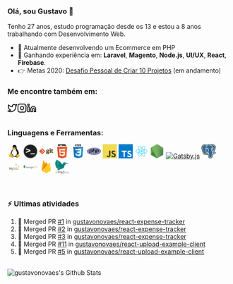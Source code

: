 ### Olá, sou Gustavo :wave:

Tenho 27 anos, estudo programação desde os 13 e estou a 8 anos trabalhando com Desenvolvimento Web.


- :hammer: Atualmente desenvolvendo um Ecommerce em PHP
- :seedling: Ganhando experiência em: **Laravel**, **Magento**, **Node.js**, **UI/UX**, **React**, **Firebase**.
- :point_right: Metas 2020: [Desafio Pessoal de Criar 10 Projetos](https://github.com/gustavonovaes/multiplayer-game-php-swoole-websocket/blob/master/README.md#why) (em andamento)



### Me encontre também em:

[<img align="left" alt="Gustavo Novaes" width="22px" src="https://raw.githubusercontent.com/feathericons/feather/master/icons/twitter.svg" />][twitter]
[<img align="left" alt="Gustavo Novaes" width="22px" src="https://raw.githubusercontent.com/feathericons/feather/master/icons/instagram.svg" />][instagram]
[<img align="left" alt="Gustavo Novaes" width="22px" src="https://raw.githubusercontent.com/feathericons/feather/master/icons/linkedin.svg" />][linkedin]

<br />
<br />

### Linguagens e Ferramentas:

[<img width="32px" src="https://raw.githubusercontent.com/github/explore/80688e429a7d4ef2fca1e82350fe8e3517d3494d/topics/linux/linux.png" alt="Linux" />][github]
[<img width="32px" src="https://raw.githubusercontent.com/github/explore/80688e429a7d4ef2fca1e82350fe8e3517d3494d/topics/terminal/terminal.png" alt="Terminal" />][github]
[<img width="32px" src="https://raw.githubusercontent.com/github/explore/80688e429a7d4ef2fca1e82350fe8e3517d3494d/topics/git/git.png" alt="Git" />][github]
[<img width="32px" src="https://raw.githubusercontent.com/github/explore/80688e429a7d4ef2fca1e82350fe8e3517d3494d/topics/html/html.png" alt="HTML" />][github]
[<img width="32px" src="https://raw.githubusercontent.com/github/explore/80688e429a7d4ef2fca1e82350fe8e3517d3494d/topics/css/css.png" alt="CSS" />][github]
[<img width="32px" src="https://raw.githubusercontent.com/github/explore/ccc16358ac4530c6a69b1b80c7223cd2744dea83/topics/php/php.png" alt="PHP" />][github]
[<img width="32px" src="https://raw.githubusercontent.com/github/explore/80688e429a7d4ef2fca1e82350fe8e3517d3494d/topics/javascript/javascript.png" alt="JavaScript" />][github]
[<img width="32px" src="https://raw.githubusercontent.com/github/explore/80688e429a7d4ef2fca1e82350fe8e3517d3494d/topics/typescript/typescript.png" alt="Typescript" />][github]
[<img width="32px" src="https://raw.githubusercontent.com/github/explore/80688e429a7d4ef2fca1e82350fe8e3517d3494d/topics/react/react.png" alt="React" />][github]
[<img width="32px" src="https://raw.githubusercontent.com/github/explore/80688e429a7d4ef2fca1e82350fe8e3517d3494d/topics/nodejs/nodejs.png" alt="Node.js" />][github]
[<img width="32px" src="https://raw.githubusercontent.com/gatsbyjs/gatsby/master/www/static/favicon-32x32.png" alt="Gatsby.js" />][github]
[<img width="32px" src="https://raw.githubusercontent.com/github/explore/80688e429a7d4ef2fca1e82350fe8e3517d3494d/topics/postgresql/postgresql.png" alt="Postgres" />][github]
[<img width="32px" src="https://raw.githubusercontent.com/github/explore/80688e429a7d4ef2fca1e82350fe8e3517d3494d/topics/mysql/mysql.png" alt="MySQL" />][github]
[<img width="32px" src="https://raw.githubusercontent.com/github/explore/80688e429a7d4ef2fca1e82350fe8e3517d3494d/topics/mongodb/mongodb.png" alt="MySQL" />][github]
[<img width="32px" src="https://raw.githubusercontent.com/github/explore/80688e429a7d4ef2fca1e82350fe8e3517d3494d/topics/firebase/firebase.png" alt="Firebase" />][github]
[<img width="32px" src="https://raw.githubusercontent.com/github/explore/80688e429a7d4ef2fca1e82350fe8e3517d3494d/topics/latex/latex.png" alt="LaTeX" />][github]

<br />

### :zap: Ultimas atividades
<!--START_SECTION:activity-->
1. 🎉 Merged PR [#1](https://github.com/gustavonovaes/react-expense-tracker/pull/1) in [gustavonovaes/react-expense-tracker](https://github.com/gustavonovaes/react-expense-tracker)
2. 🎉 Merged PR [#2](https://github.com/gustavonovaes/react-expense-tracker/pull/2) in [gustavonovaes/react-expense-tracker](https://github.com/gustavonovaes/react-expense-tracker)
3. 🎉 Merged PR [#3](https://github.com/gustavonovaes/react-expense-tracker/pull/3) in [gustavonovaes/react-expense-tracker](https://github.com/gustavonovaes/react-expense-tracker)
4. 🎉 Merged PR [#11](https://github.com/gustavonovaes/react-upload-example-client/pull/11) in [gustavonovaes/react-upload-example-client](https://github.com/gustavonovaes/react-upload-example-client)
5. 🎉 Merged PR [#5](https://github.com/gustavonovaes/react-upload-example-client/pull/5) in [gustavonovaes/react-upload-example-client](https://github.com/gustavonovaes/react-upload-example-client)
<!--END_SECTION:activity-->
<br />

<img align="left" alt="gustavonovaes's Github Stats" src="https://github-readme-stats.gustavonovaes.vercel.app/api?username=gustavonovaes&show_icons=true&hide_border=true" />

[github]: https://github.com/gustavonovaes
[twitter]: https://twitter.com/gustavonovaes93
[instagram]: https://instagram.com/gustavonovaes.dev
[linkedin]: https://www.linkedin.com/in/gustavonovaes

